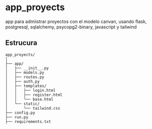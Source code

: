 # app_proyects
app para admiistrar proyectos con el modelo canvan, usando  flask, postgresql, sqlalchemy, psycopg2-binary, javascript y tailwind

## Estrucura
```
app_proyects/
│
├── app/
│   ├── __init__.py
│   ├── models.py
│   ├── routes.py
│   ├── auth.py
│   ├── templates/
│   │   ├── login.html
│   │   ├── register.html
│   │   └── base.html
│   └── static/
│       └── tailwind.css
├── config.py
├── run.py
├── requirements.txt

```
